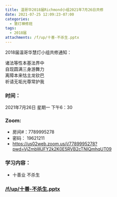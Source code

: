 ```yaml
---
title: 温哥华2018届Richmond小组2021年7月26日共修
date: 2021-07-25 12:09:23-07:00
categories:
  - 慧灯禅修班
tags:
  - 2018届
attachments: /f/up/十善-不杀生.pptx
---
```

2018届温哥华慧灯小组共修通知：

诸法等性本基法界中\
自现圆满三身游舞力\
离障本来怙主龙钦巴\
祈请无垢光尊常护我  

### 时间：

2021年7月26日 星期一 下午6：30

### Zoom:

* 房间#：7789995278 
* 密码： 19621211
* <https://us02web.zoom.us/j/7789995278?pwd=VjZmbWJFY2k2K0E5RVB2cTNIQmhqUT09>

### 学习内容：

* 十善业 不杀生

### [/f/up/十善-不杀生.pptx](https://hdvblob.blob.core.windows.net/hdv/f/up/十善-不杀生.pptx)